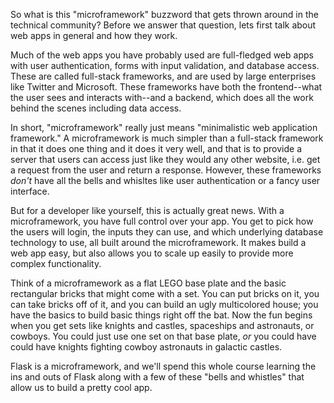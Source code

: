 So what is this "microframework" buzzword that gets thrown around in the technical community? Before we answer that question, lets first talk about web apps in general and how they work.

Much of the web apps you have probably used are full-fledged web apps with user authentication, forms with input validation, and database access. These are called full-stack frameworks, and are used by large enterprises like Twitter and Microsoft. These frameworks have both the frontend--what the user sees and interacts with--and a backend, which does all the work behind the scenes including data access.

In short, "microframework" really just means "minimalistic web application framework." A microframework is much simpler than a full-stack framework in that it does one thing and it does it very well, and that is to provide a server that users can access just like they would any other website, i.e. get a request from the user and return a response. However, these frameworks *don't* have all the bells and whisltes like user authentication or a fancy user interface.

But for a developer like yourself, this is actually great news. With a microframework, you have full control over your app. You get to pick how the users will login, the inputs they can use, and which underlying database technology to use, all built around the microframework. It makes build a web app easy, but also allows you to scale up easily to provide more complex functionality.

Think of a microframework as a flat LEGO base plate and the basic rectangular bricks that might come with a set. You can put bricks on it, you can take bricks off of it, and you can build an ugly multicolored house; you have the basics to build basic things right off the bat. Now the fun begins when you get sets like knights and castles, spaceships and astronauts, or cowboys. You could just use one set on that base plate, *or* you could have could have knights fighting cowboy astronauts in galactic castles.

Flask is a microframework, and we'll spend this whole course learning the ins and outs of Flask along with a few of these "bells and whistles" that allow us to build a pretty cool app.